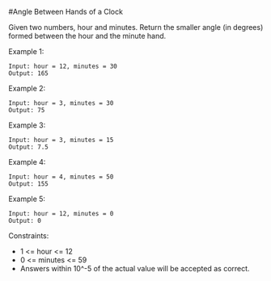 #Angle Between Hands of a Clock

Given two numbers, hour and minutes. Return the smaller angle (in degrees) formed between the hour and the minute hand.

Example 1:

```
Input: hour = 12, minutes = 30
Output: 165
```

Example 2:

```
Input: hour = 3, minutes = 30
Output: 75
```

Example 3:

```
Input: hour = 3, minutes = 15
Output: 7.5
```

Example 4:

```
Input: hour = 4, minutes = 50
Output: 155
```

Example 5:

```
Input: hour = 12, minutes = 0
Output: 0
``` 

Constraints:

* 1 <= hour <= 12
* 0 <= minutes <= 59
* Answers within 10^-5 of the actual value will be accepted as correct.